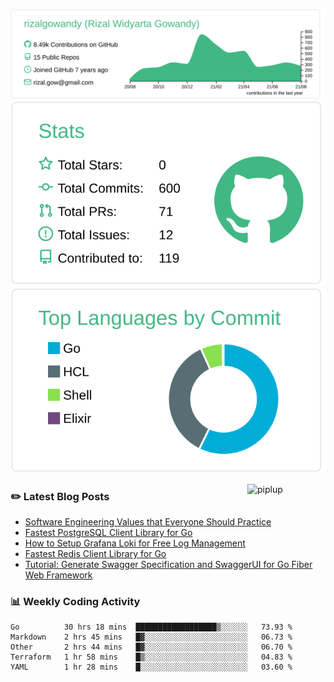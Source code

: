 ![profile-details](profile-summary-card-output/vue/0-profile-details.svg)
![stats](profile-summary-card-output/vue/3-stats.svg)
![most-commit-language](profile-summary-card-output/vue/2-most-commit-language.svg)

<img alt="piplup" align="right" width="125px" src="https://media.giphy.com/media/w6YCfXHS6QZjeHlVpI/giphy.gif">

### :pencil2: Latest Blog Posts
<!-- BLOG-POST-LIST:START -->
- [Software Engineering Values that Everyone Should Practice](https://levelup.gitconnected.com/software-engineering-values-that-everyone-should-practice-c980d00cd103?source=rss-5763b0f1aba6------2)
- [Fastest PostgreSQL Client Library for Go](https://levelup.gitconnected.com/fastest-postgresql-client-library-for-go-579fa97909fb?source=rss-5763b0f1aba6------2)
- [How to Setup Grafana Loki for Free Log Management](https://levelup.gitconnected.com/how-to-setup-grafana-loki-for-free-log-management-ceb60558503c?source=rss-5763b0f1aba6------2)
- [Fastest Redis Client Library for Go](https://levelup.gitconnected.com/fastest-redis-client-library-for-go-7993f618f5ab?source=rss-5763b0f1aba6------2)
- [Tutorial: Generate Swagger Specification and SwaggerUI for Go Fiber Web Framework](https://medium.com/geekculture/tutorial-generate-swagger-specification-and-swaggerui-for-go-fiber-web-framework-6c787d1672de?source=rss-5763b0f1aba6------2)
<!-- BLOG-POST-LIST:END -->

### 📊 Weekly Coding Activity
<!--START_SECTION:waka-->
```text
Go          30 hrs 18 mins  ██████████████████▒░░░░░░   73.93 % 
Markdown    2 hrs 45 mins   █▓░░░░░░░░░░░░░░░░░░░░░░░   06.73 % 
Other       2 hrs 44 mins   █▓░░░░░░░░░░░░░░░░░░░░░░░   06.70 % 
Terraform   1 hr 58 mins    █▒░░░░░░░░░░░░░░░░░░░░░░░   04.83 % 
YAML        1 hr 28 mins    █░░░░░░░░░░░░░░░░░░░░░░░░   03.60 % 
```
<!--END_SECTION:waka-->
